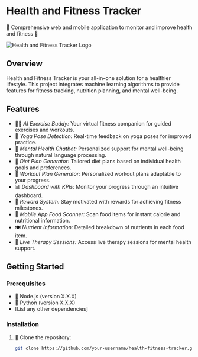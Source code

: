# Health and Fitness Tracker

🌟 Comprehensive web and mobile application to monitor and improve health and fitness 🌟

![Health and Fitness Tracker Logo](fitzen-logo.jpg)

## Overview

Health and Fitness Tracker is your all-in-one solution for a healthier lifestyle. This project integrates machine learning algorithms to provide features for fitness tracking, nutrition planning, and mental well-being.

## Features

- 🏋‍♂ *AI Exercise Buddy:* Your virtual fitness companion for guided exercises and workouts.
- 🧘 *Yoga Pose Detection:* Real-time feedback on yoga poses for improved practice.
- 🧠 *Mental Health Chatbot:* Personalized support for mental well-being through natural language processing.
- 🍏 *Diet Plan Generator:* Tailored diet plans based on individual health goals and preferences.
- 💪 *Workout Plan Generator:* Personalized workout plans adaptable to your progress.
- 📊 *Dashboard with KPIs:* Monitor your progress through an intuitive dashboard.
- 🎉 *Reward System:* Stay motivated with rewards for achieving fitness milestones.
- 📱 *Mobile App Food Scanner:* Scan food items for instant calorie and nutritional information.
- 🍽 *Nutrient Information:* Detailed breakdown of nutrients in each food item.
- 🌈 *Live Therapy Sessions:* Access live therapy sessions for mental health support.

## Getting Started

### Prerequisites

- 🚀 Node.js (version X.X.X)
- 🐍 Python (version X.X.X)
- [List any other dependencies]

### Installation

1. 🔄 Clone the repository:
   ```bash
   git clone https://github.com/your-username/health-fitness-tracker.git